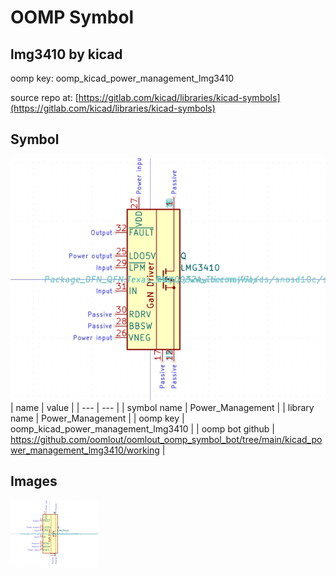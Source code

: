 # OOMP Symbol  
## lmg3410  by kicad  
  
oomp key: oomp_kicad_power_management_lmg3410  
  
source repo at: [https://gitlab.com/kicad/libraries/kicad-symbols](https://gitlab.com/kicad/libraries/kicad-symbols)  
## Symbol  
  
[![working.png](working_600.png)](working.png)  
| name | value | 
| --- | --- | 
| symbol name | Power_Management | 
| library name | Power_Management | 
| oomp key | oomp_kicad_power_management_lmg3410 | 
| oomp bot github | https://github.com/oomlout/oomlout_oomp_symbol_bot/tree/main/kicad_power_management_lmg3410/working | 
## Images  
  
[![working.png](working_140.png)](working.png)  
